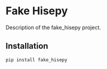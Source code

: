 # Fake Hisepy

Description of the fake_hisepy project.

## Installation

```bash
pip install fake_hisepy
